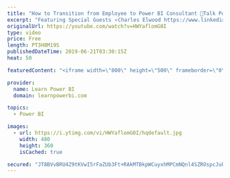```yaml
---
title: "How to Transition from Employee to Power BI Consultant 🔴Talk Power BI LIVE (Subscribe & Join)"
excerpt: "Featuring Special Guests ⭐Charles Elwood https://www.linkedin.com/in/charleselwood ⭐Diego Lopez https://www.linkedin.com/in/dlopezm ⭐Grace Teoh https://www.linkedin.com/in/graceteohwx & https://www.lightdotlab.com   ✅ Subscribe and click the 🔔 to join me 🔴 LIVE. Discuss the latest in Power BI and ask"
originalUrl: https://youtube.com/watch?v=HWYaflomG0I
type: video
price: Free
length: PT3H8M19S
publishedDateTime: 2019-06-21T03:30:15Z
heat: 50

featuredContent: "<iframe width=\"800\" height=\"500\" frameborder=\"0\" src=\"https://www.youtube.com/embed/HWYaflomG0I\" allow=\"accelerometer; autoplay; encrypted-media; gyroscope; picture-in-picture\" allowfullscreen></iframe>"

provider:
  name: Learn Power BI
  domain: learnpowerbi.com

topics:
  - Power BI

images:
  - url: https://i.ytimg.com/vi/HWYaflomG0I/hqdefault.jpg
    width: 480
    height: 360
    isCached: true

secured: "JT8BVvBRU4Z9tKVwI5rFaZUb3Ft+RAkMTBkpWCuyxhMPCmNQnl4SZROspcJubuPB0HNQjtDLIXlFklnruyIVsePGlqZJzYRH40iEEhSyg07qsRK/1MynKGW4vWhfuzcwknQEcXbo/Ps5aB5aM6GMByeHyMQi/Pv+QAYjSXFcvVbqCZLFiNybpsMjpXW9GKf/DKg+3JDQEf435ooSRHJ/GvCU5ul+qhzg/+0pVwNCu3liU6Jw5RrIMbafYAU7PDOQIgS2Mlx6Ot7Kc3/OTEdcJisWiwM63IfIXVbQd13X+xIQiWvHgvhOC8d7wTPcljPJ+EoCXr5mUPAS5hFNC8cG/r/wIo8YXSbpzDf3hEA4uHbNfvy8Wua+S31uY2NUUGvcsvQ8jZ+pGuXEDFFUlffppFAL24WdGCJA7yFHGaeMLhU=;4hCRvejTmRfyzm9PriaN9Q=="
---
```


